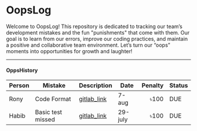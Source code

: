 # OopsLog

Welcome to OopsLog! This repository is dedicated to tracking our team’s development mistakes and the fun "punishments" that come with them. Our goal is to learn from our errors, improve our coding practices, and maintain a positive and collaborative team environment. Let’s turn our “oops” moments into opportunities for growth and laughter!

---

#### OppsHistory


| Person        | Mistake           | Description  | Date | Penalty | Status |
| ------------- | ----------------- | ------------ | -----| -------:| ------ |
| Rony      | Code Format | [gitlab_link](https://gitlab.com/AtMetis-ImpelITSolutions/das/-/merge_requests/338/diffs?commit_id=6e8c861be030e8cc296e0edcfb069a56f0b1128a) | 7-aug | ৳100 | DUE |
| Habib      | Basic test missed  | [gitlab_link](https://gitlab.com/AtMetis-ImpelITSolutions/rms/-/merge_requests/114/diffs?commit_id=601a02efd8c465a0584f5bfcace36c7edef782fa) | 29-july | ৳100 | DUE |

